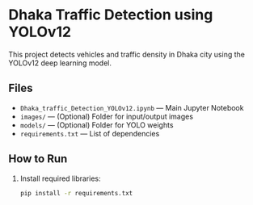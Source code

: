 # Dhaka Traffic Detection using YOLOv12 

This project detects vehicles and traffic density in Dhaka city using the YOLOv12 deep learning model.

## Files
- `Dhaka_traffic_Detection_YOLOv12.ipynb` — Main Jupyter Notebook
- `images/` — (Optional) Folder for input/output images
- `models/` — (Optional) Folder for YOLO weights
- `requirements.txt` — List of dependencies

## How to Run
1. Install required libraries:
   ```bash
   pip install -r requirements.txt
